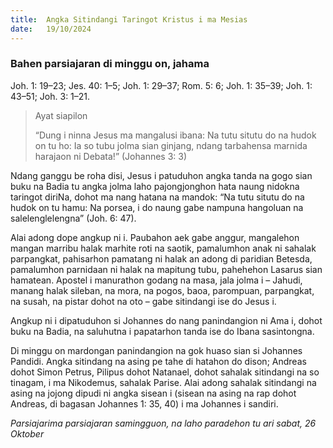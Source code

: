 ```yaml
---
title:  Angka Sitindangi Taringot Kristus i ma Mesias
date:   19/10/2024
---
```


### Bahen parsiajaran di minggu on, jahama
Joh. 1: 19–23; Jes. 40: 1–5; Joh. 1: 29–37; Rom. 5: 6; Joh. 1: 35–39; Joh. 1: 43–51; Joh. 3: 1–21.

> <p>Ayat siapilon</p>
> “Dung i ninna Jesus ma mangalusi ibana: Na tutu situtu do na hudok on tu ho: Ia so tubu jolma sian ginjang, ndang tarbahensa marnida harajaon ni Debata!” (Johannes 3: 3)

Ndang ganggu be roha disi, Jesus i patuduhon angka tanda na gogo sian buku na Badia tu angka jolma laho pajongjonghon hata naung nidokna taringot diriNa, dohot ma nang hatana na mandok: “Na tutu situtu do na hudok on tu hamu: Na porsea, i do naung gabe nampuna hangoluan na salelenglelengna” (Joh. 6: 47).

Alai adong dope angkup ni i. Paubahon aek gabe anggur, mangalehon mangan marribu halak marhite roti na saotik, pamalumhon anak ni sahalak parpangkat, pahisarhon pamatang ni halak an adong di paridian Betesda, pamalumhon parnidaan ni halak na mapitung tubu, pahehehon Lasarus sian hamatean. Apostel i manurathon godang na masa, jala jolma i – Jahudi, manang halak sileban, na mora, na pogos, baoa, parompuan, parpangkat, na susah, na pistar dohot na oto – gabe sitindangi ise do Jesus i.

Angkup ni i dipatuduhon si Johannes do nang panindangion ni Ama i, dohot buku na Badia, na saluhutna i papatarhon tanda ise do Ibana sasintongna.

Di minggu on mardongan panindangion na gok huaso sian si Johannes Pandidi. Angka sitindang na asing pe tahe di hatahon do dison; Andreas dohot Simon Petrus, Pilipus dohot Natanael, dohot sahalak sitindangi na so tinagam, i ma Nikodemus, sahalak Parise. Alai adong sahalak sitindangi na asing na jojong dipudi ni angka sisean i (sisean na asing na rap dohot Andreas, di bagasan Johannes 1: 35, 40) i ma Johannes i sandiri.

_Parsiajarima parsiajaran samingguon, na laho paradehon tu ari sabat, 26 Oktober_